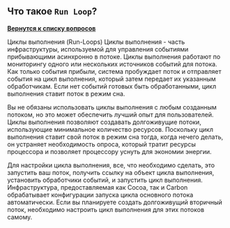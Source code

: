 ## Что такое `Run Loop`?

[**Вернутся к списку вопросов**](https://github.com/Torlopov-Andrey/hh_interview_ios/blob/master/readme.md)


Циклы выполнения (Run-Loops)
Циклы выполнения - часть инфраструктуры, используемой для управления событиями прибывающими асинхронно в потоке. Циклы выполнения работают по мониторингу одного или нескольких источников событий для потока. Как только события прибыли, система пробуждает поток и отправляет события на цикл выполнения, который затем передает их указанным обработчикам. Если нет событий готовых быть обработанными, цикл выполнения ставит поток в режим сна.

Вы не обязаны использовать циклы выполнения с любым созданным потоком, но это может обеспечить лучший опыт для пользователей. Циклы выполнения позволяют создавать долгоживущие потоки, использующие минимальное количество ресурсов. Поскольку цикл выполнения ставит свой поток в режим сна тогда, когда нечего делать, он устраняет необходимость опроса, который тратит ресурсы процессора и позволяет процессору уснуть для экономии энергии.

Для настройки цикла выполнения, все, что необходимо сделать, это запустить ваш поток, получить ссылку на объект цикла выполнения, установить обработчики событий, и запустить цикл выполнения. Инфраструктура, предоставляемая как Cocoa, так и Carbon обрабатывает конфигурации запуска цикла основного потока автоматически. Если вы планируете создать долгоживущий вторичный поток, необходимо настроить цикл выполнения для этих потоков самому.
